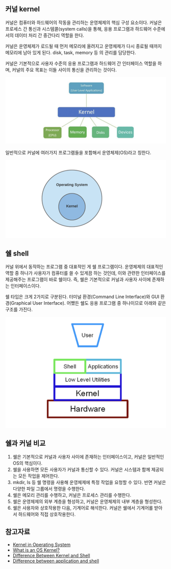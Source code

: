 ## 커널 kernel

커널은 컴퓨터와 하드웨어의 작동을 관리하는 운영체제의 핵심 구성 요소이다. 커널은 프로세스 간 통신과 시스템콜(system calls)을 통해, 응용 프로그램과 하드웨어 수준에서의 데이터 처리 간 중간다리 역할을 한다.

커널은 운영체제가 로드될 때 먼저 메모리에 올려지고 운영체제가 다시 종료될 때까지 메모리에 남아 있게 된다. disk, task, memory 등 의 관리를 담당한다.

커널은 기본적으로 사용자 수준의 응용 프로그램과 하드웨어 간 인터페이스 역할을 하며, 커널의 주요 목표는 이들 사이의 통신을 관리하는 것이다.

![Alt text](image.png)

일반적으로 커널에 여러가지 프로그램들을 포함해서 운영체제(OS)라고 칭한다.

![Alt text](image-1.png)

## 쉘 shell

커널 위에서 동작하는 프로그램 중 대표적인 게 쉘 프로그램이다. 운영체제의 대표적인 역할 중 하나가 사용자가 컴퓨터를 쓸 수 있게끔 하는 것인데, 이와 관련한 인터페이스를 제공해주는 프로그램이 바로 쉘이다. 즉, 쉘은 기본적으로 커널과 사용자 사이에 존재하는 인터페이스이다.

쉘 타입은 크게 2가지로 구분된다. 터미널 환경(Command Line Interface)와 GUI 환경(Graphical User Interface). 어쨌든 쉘도 응용 프로그램 중 하나이므로 아래와 같은 구조를 가진다.

![Alt text](image-2.png)

## 쉘과 커널 비교

1. 쉘은 기본적으로 커널과 사용자 사이에 존재하는 인터페이스이고, 커널은 일반적인 OS의 핵심이다.
2. 쉘을 사용하면 모든 사용자가 커널과 통신할 수 있다. 커널은 시스템과 함께 제공되는 모든 작업을 제어한다.
3. mkdir, ls 등 쉘 명령을 사용해 운영체제에 특정 작업을 요청할 수 있다. 반면 커널은 다양한 파일 그룹에서 명령을 수행한다.
4. 쉘은 메모리 관리를 수행하고, 커널은 프로세스 관리를 수행한다.
5. 쉘은 운영체제의 외부 계층을 형성하고, 커널은 운영체제의 내부 계층을 형성한다.
6. 쉘은 사용자와 상호작용한 다음, 기계어로 해석한다. 커널은 쉘에서 기계어롤 받아서 하드웨어와 직접 상호작용한다.

## 참고자료

- [Kernel in Operating System](https://www.geeksforgeeks.org/kernel-in-operating-system/)
- [What is an OS Kernel?](https://www.baeldung.com/cs/os-kernel)
- [Difference Between Kernel and Shell](https://byjus.com/gate/difference-between-shell-and-kernel/)
- [Difference between application and shell](https://stackoverflow.com/questions/12088998/difference-between-application-and-shell)
